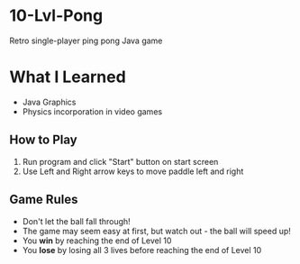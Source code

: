 # 10-Lvl-Pong
Retro single-player ping pong Java game

# What I Learned
* Java Graphics
* Physics incorporation in video games

## How to Play
1. Run program and click "Start" button on start screen
2. Use Left and Right arrow keys to move paddle left and right

## Game Rules
* Don't let the ball fall through!
* The game may seem easy at first, but watch out - the ball will speed up!
* You **win** by reaching the end of Level 10
* You **lose** by losing all 3 lives before reaching the end of Level 10
